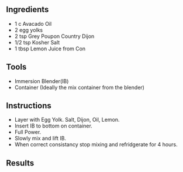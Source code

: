 ## Ingredients
* 1 c Avacado Oil
* 2 egg yolks
* 2 tsp Grey Poupon Country Dijon 
* 1/2 tsp Kosher Salt
* 1 tbsp Lemon Juice from Con

## Tools
* Immersion Blender(IB)
* Container (Ideally the mix container from the blender) 

## Instructions 
* Layer with Egg Yolk. Salt, Dijon, Oil, Lemon.
* Insert IB to bottom on container.
* Full Power.
* Slowly mix and lift IB.
* When correct consistancy stop mixing and refridgerate for 4 hours. 

 ## Results